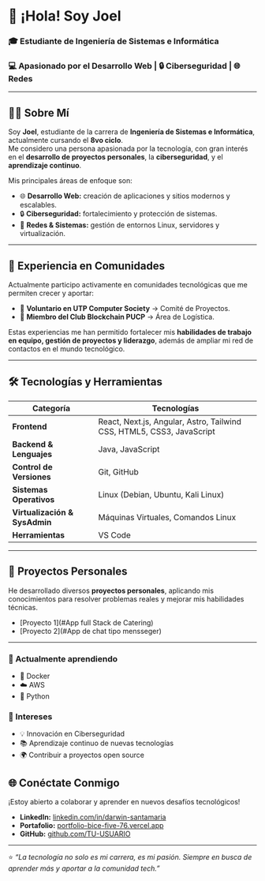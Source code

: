 # 👋 ¡Hola! Soy Joel  

### 🎓 Estudiante de Ingeniería de Sistemas e Informática  
### 💻 Apasionado por el Desarrollo Web | 🔒 Ciberseguridad | 🌐 Redes

---

## 👨‍💻 Sobre Mí  

Soy **Joel**, estudiante de la carrera de **Ingeniería de Sistemas e Informática**, actualmente cursando el **8vo ciclo**.  
Me considero una persona apasionada por la tecnología, con gran interés en el **desarrollo de proyectos personales**, la **ciberseguridad**, y el **aprendizaje continuo**.  

Mis principales áreas de enfoque son:  
- 🌐 **Desarrollo Web:** creación de aplicaciones y sitios modernos y escalables.  
- 🔒 **Ciberseguridad:** fortalecimiento y protección de sistemas.  
- 🔗 **Redes & Sistemas:** gestión de entornos Linux, servidores y virtualización.  

---


## 🤝 Experiencia en Comunidades  

Actualmente participo activamente en comunidades tecnológicas que me permiten crecer y aportar:  

- 🤝 **Voluntario en UTP Computer Society** → Comité de Proyectos.  
- 🔗 **Miembro del Club Blockchain PUCP** → Área de Logística.  

Estas experiencias me han permitido fortalecer mis **habilidades de trabajo en equipo, gestión de proyectos y liderazgo**, además de ampliar mi red de contactos en el mundo tecnológico.  

---

## 🛠️ Tecnologías y Herramientas  

| Categoría | Tecnologías |
|-----------|-------------|
| **Frontend** | React, Next.js, Angular, Astro, Tailwind CSS, HTML5, CSS3, JavaScript |
| **Backend & Lenguajes** | Java, JavaScript |
| **Control de Versiones** | Git, GitHub |
| **Sistemas Operativos** | Linux (Debian, Ubuntu, Kali Linux) |
| **Virtualización & SysAdmin** | Máquinas Virtuales, Comandos Linux |
| **Herramientas** | VS Code |

---

## 📌 Proyectos Personales  

He desarrollado diversos **proyectos personales**, aplicando mis conocimientos para resolver problemas reales y mejorar mis habilidades técnicas.  

- [Proyecto 1](#App full Stack de Catering)  
- [Proyecto 2](#App de chat tipo mensseger)  

---

### 📖 Actualmente aprendiendo
- 🐳 Docker
- ☁️ AWS
- 🐍 Python

### 🎯 Intereses
- 💡 Innovación en Ciberseguridad
- 📚 Aprendizaje continuo de nuevas tecnologías
- 🌍 Contribuir a proyectos open source


## 🌐 Conéctate Conmigo  

¡Estoy abierto a colaborar y aprender en nuevos desafíos tecnológicos!  

- **LinkedIn:** [linkedin.com/in/darwin-santamaria](https://www.linkedin.com/in/darwin-santamaria/)  
- **Portafolio:** [portfolio-bice-five-76.vercel.app](https://portfolio-bice-five-76.vercel.app/)  
- **GitHub:** [github.com/TU-USUARIO](https://github.com/JoelSecR)  

---

⭐ *“La tecnología no solo es mi carrera, es mi pasión. Siempre en busca de aprender más y aportar a la comunidad tech.”*  
